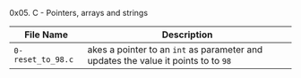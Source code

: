 0x05. C - Pointers, arrays and strings

|File Name|Description|
|---|---|
|`0-reset_to_98.c`|akes a pointer to an `int` as parameter and updates the value it points to to `98`|

